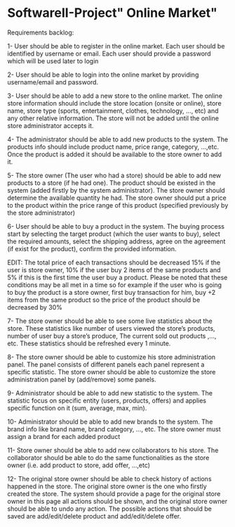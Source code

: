 # SoftwareII-Project" Online Market"
Requirements backlog:

1-	User should be able to register in the online market. Each user should be identified by username or email. Each user should provide a password which will be used later to login

2-	User should be able to login into the online market by providing username/email and password. 

3-	User should be able to add a new store to the online market. The online store information should include the store location (onsite or online), store name, store type (sports, entertainment, clothes, technology, …, etc) and any other relative information. The store will not be added until the online store administrator accepts it.

4-	The administrator should be able to add new products to the system. The products info should include product name, price range, category, …,etc. Once the product is added it should be available to the store owner to add it.

5-	The store owner (The user who had a store) should be able to add new products to a store (if he had one). The product should be existed in the system (added firstly by the system administrator). The store owner should determine the available quantity he had. The store owner should put a price to the product within the price range of this product (specified previously by the store administrator)

6-	User should be able to buy a product in the system. The buying process start by selecting the target product (which the user wants to buy), select the required amounts, select the shipping address, agree on the agreement (if exist for the product), confirm the provided information.

EDIT: The total price of each transactions should be decreased 15% if the user is store owner, 10% if the user buy 2 items of the same products and 5% if this is the first time the user buy a product. Please be noted that these conditions may be all met in a time so for example if the user who is going to buy the product is a store owner, first buy transaction for him, buy +2 items from the same product so the price of the product should be decreased by 30%

7-	The store owner should be able to see some live statistics about the store. These statistics like number of users viewed the store’s products, number of user buy a store’s produce, The current sold out products ,…, etc. These statistics should be refreshed every 1 minute.

8-	The store owner should be able to customize his store administration panel. The panel consists of different panels each panel represent a specific statistic. The store owner should be able to customize the store administration panel by (add/remove) some panels.

9-	Administrator should be able to add new statistic to the system. The statistic focus on specific entity (users, products, offers) and applies specific function on it (sum, average, max, min).

10-	Administrator should be able to add new brands to the system. The brand info like brand name, brand category, …, etc. The store owner must assign a brand for each added product

11-	Store owner should be able to add new collaborators to his store. The collaborator should be able to do the same functionalities as the store owner (i.e. add product to store, add offer, …,etc)

12-	The original store owner should be able to check history of actions happened in the store. The original store owner is the one who firstly created the store. The system should provide a page for the original store owner in this page all actions should be shown, and the original store owner should be able to undo any action. The possible actions that should be saved are add/edit/delete product and add/edit/delete offer.
